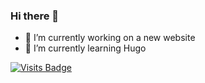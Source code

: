 ### Hi there 👋

- 🔭 I’m currently working on a new website
- 🌱 I’m currently learning Hugo

[![Visits Badge](https://badges.pufler.dev/MarkDarwin/markdarwinpublic)](https://badges.pufler.dev)




<!--
**MarkDarwin/markdarwin** is a ✨ _special_ ✨ repository because its `README.md` (this file) appears on your GitHub profile.

Here are some ideas to get you started:

- 🔭 I’m currently working on ...
- 🌱 I’m currently learning ...
- 👯 I’m looking to collaborate on ...
- 🤔 I’m looking for help with ...
- 💬 Ask me about ...
- 📫 How to reach me: ...
- 😄 Pronouns: ...
- ⚡ Fun fact: ...
-->
